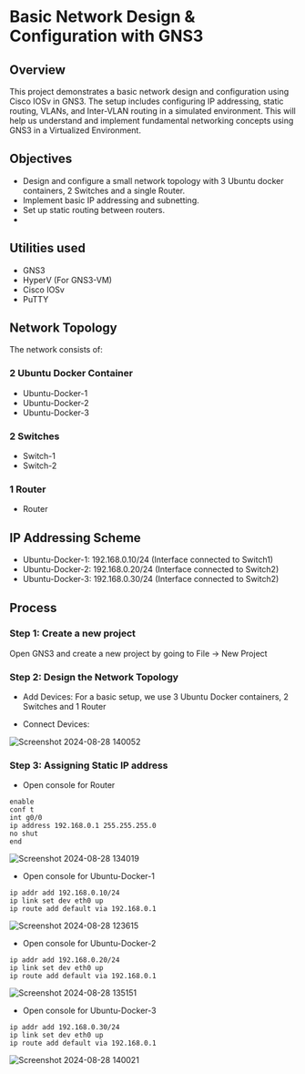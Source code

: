 # Basic Network Design & Configuration with GNS3
## Overview
This project demonstrates a basic network design and configuration using Cisco IOSv in GNS3. The setup includes configuring IP addressing, static routing, VLANs, and Inter-VLAN routing in a simulated environment. This will help us understand and implement fundamental networking concepts using GNS3 in a Virtualized Environment.
## Objectives
- Design and configure a small network topology with 3 Ubuntu docker containers, 2 Switches and a single Router.
- Implement basic IP addressing and subnetting.
- Set up static routing between routers.
- 
## Utilities used
- GNS3
- HyperV (For GNS3-VM)
- Cisco IOSv
- PuTTY
## Network Topology
The network consists of:
### 2 Ubuntu Docker Container
- Ubuntu-Docker-1
- Ubuntu-Docker-2
- Ubuntu-Docker-3
### 2 Switches
- Switch-1
- Switch-2
### 1 Router
- Router
## IP Addressing Scheme
- Ubuntu-Docker-1: 192.168.0.10/24 (Interface connected to Switch1)
- Ubuntu-Docker-2: 192.168.0.20/24 (Interface connected to Switch2)
- Ubuntu-Docker-3: 192.168.0.30/24 (Interface connected to Switch2)

## Process
### Step 1: Create a new project
Open GNS3 and create a new project by going to File -> New Project
### Step 2: Design the Network Topology

- Add Devices:
For a basic setup, we use 3 Ubuntu Docker containers, 2 Switches and 1 Router

- Connect Devices:

![Screenshot 2024-08-28 140052](https://github.com/user-attachments/assets/f2a4a5aa-287a-44ab-b275-c262c01a6af9)

### Step 3: Assigning Static IP address
- Open console for Router
  
```enable``` <br>
```conf t``` <br>
```int g0/0``` <br>
```ip address 192.168.0.1 255.255.255.0``` <br>
```no shut``` <br>
```end``` <br>

![Screenshot 2024-08-28 134019](https://github.com/user-attachments/assets/3a20f91c-514b-4ffe-90e2-6887594b4560)

- Open console for Ubuntu-Docker-1

```ip addr add 192.168.0.10/24``` <br>
```ip link set dev eth0 up``` <br>
```ip route add default via 192.168.0.1```

![Screenshot 2024-08-28 123615](https://github.com/user-attachments/assets/13e5e6b2-95d8-431d-af97-dd988af428c0)

- Open console for Ubuntu-Docker-2

```ip addr add 192.168.0.20/24``` <br>
```ip link set dev eth0 up``` <br>
```ip route add default via 192.168.0.1```

![Screenshot 2024-08-28 135151](https://github.com/user-attachments/assets/07ba4112-7cec-4fc5-9ce0-2188d41d8ba4)

- Open console for Ubuntu-Docker-3

```ip addr add 192.168.0.30/24``` <br>
```ip link set dev eth0 up``` <br>
```ip route add default via 192.168.0.1```

![Screenshot 2024-08-28 140021](https://github.com/user-attachments/assets/d932858d-601f-459d-be99-bb1dcc2b0dbd)

